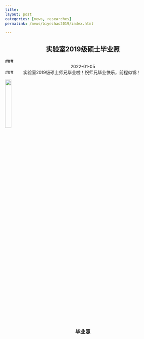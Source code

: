 ```yaml
---
title: 
layout: post
categories: [news, researches]
permalink: /news/biyezhao2019/index.html

---
```

## <center>实验室2019级硕士毕业照</center>
<p> </p>
### <center>2022-01-05</center>
### &emsp;&emsp;实验室2019级硕士师兄毕业啦！祝师兄毕业快乐，前程似锦！

<img
    src="/images/post/biyezhao2019.jpg"
    width="20%"
    height="20%"
/>

### <center>毕业照</center>